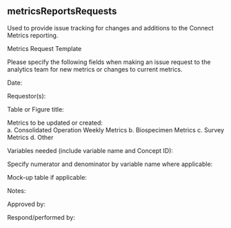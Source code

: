 ## metricsReportsRequests
Used to provide issue tracking for changes and additions to the Connect Metrics reporting.

Metrics Request Template

Please specify the following fields when making an issue request to the analytics team for new metrics or changes to current metrics. 

Date:

Requestor(s):

Table or Figure title:

Metrics to be updated or created:  
a.	Consolidated Operation Weekly Metrics
b.	Biospecimen Metrics
c.	Survey Metrics
d.	Other

Variables needed (include variable name and Concept ID):

Specify numerator and denominator by variable name where applicable:

Mock-up table if applicable:

Notes:

Approved by: 

Respond/performed by: 
